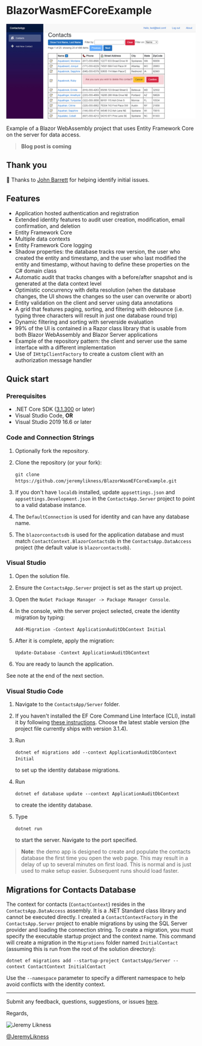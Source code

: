 # BlazorWasmEFCoreExample

![Image of data grid](./blazorcontactsapp.jpg)

Example of a Blazor WebAssembly project that uses Entity Framework Core on the server for data access.

> **Blog post is coming**

## Thank you

🙏 Thanks to [John Barrett](https://github.com/274188A) for helping identify initial issues.

## Features

* Application hosted authentication and registration
* Extended identity features to audit user creation, modification, email confirmation, and deletion
* Entity Framework Core
* Multiple data contexts
* Entity Framework Core logging
* Shadow properties: the database tracks row version, the user who created the entity and timestamp, and the user who last modified the entity and timestamp, without having to define these properties on the C# domain class
* Automatic audit that tracks changes with a before/after snapshot and is generated at the data context level
* Optimistic concurrency with delta resolution (when the database changes, the UI shows the changes so the user can overwrite or abort)
* Entity validation on the client and server using data annotations
* A grid that features paging, sorting, and filtering with debounce (i.e. typing three characters will result in just one database round trip)
* Dynamic filtering and sorting with serverside evaluation
* 99% of the UI is contained in a Razor class library that is usable from both Blazor WebAssembly and Blazor Server applications
* Example of the repository pattern: the client and server use the same interface with a different implementation
* Use of `IHttpClientFactory` to create a custom client with an authorization message handler

## Quick start

### Prerequisites

- .NET Core SDK ([3.1.300](https://dotnet.microsoft.com/download/dotnet-core/3.1) or later)
- Visual Studio Code, **OR**
- Visual Studio 2019 16.6 or later

### Code and Connection Strings

1. Optionally fork the repository.
1. Clone the repository (or your fork): 

   `git clone https://github.com/jeremylikness/BlazorWasmEFCoreExample.git`
1. If you don't have `localdb` installed, update `appsettings.json` and `appsettings.Development.json` in the `ContactsApp.Server` project to point to a valid database instance. 
1. The `DefaultConnection` is used for identity and can have any database name.
1. The `blazorcontactsdb` is used for the application database and must match `ContactContext.BlazorContactsDb` in the `ContactsApp.DataAccess` project (the default value is `blazorcontactsdb`).

### Visual Studio

1. Open the solution file.
1. Ensure the `ContactsApp.Server` project is set as the start up project.
1. Open the `NuGet Package Manager -> Package Manager Console`. 
1. In the console, with the server project selected, create the identity migration by typing:

    `Add-Migration -Context ApplicationAuditDbContext Initial`
1. After it is complete, apply the migration:

    `Update-Database -Context ApplicationAuditDbContext`
1. You are ready to launch the application.

See note at the end of the next section.

### Visual Studio Code

1. Navigate to the `ContactsApp/Server` folder.
1. If you haven't installed the EF Core Command Line Interface (CLI), install it by following [these instructions](https://docs.microsoft.com/ef/core/miscellaneous/cli/dotnet). Choose the latest stable version (the project file currently ships with version 3.1.4).
1. Run 

    `dotnet ef migrations add --context ApplicationAuditDbContext Initial` 
    
    to set up the identity database migrations.
1. Run 

    `dotnet ef database update --context ApplicationAuditDbContext` 
    
    to create the identity database.
1. Type 

   `dotnet run`
    
   to start the server. Navigate to the port specified.
  
> **Note**: the demo app is designed to create and populate the contacts database the first time you open the web page. This may result in a delay of up to several minutes on first load. This is normal and is just used to make setup easier. Subsequent runs should load faster.

## Migrations for Contacts Database

The context for contacts (`ContactContext`) resides in the `ContactsApp.DataAccess` assembly. It is a .NET Standard class library and cannot be executed directly. I created a `ContactContextFactory` in the `ContactsApp.Server` project to enable migrations by using the SQL Server provider and loading the connection string. To create a migration, you must specify the executable startup project and the context name. This command will create a migration in the `Migrations` folder named `InitialContact` (assuming this is run from the root of the solution directory):

```text
dotnet ef migrations add --startup-project ContactsApp/Server --context ContactContext InitialContact
```

Use the `--namespace` parameter to specify a different namespace to help avoid conflicts with the identity context.

---

Submit any feedback, questions, suggestions, or issues [here](https://github.com/JeremyLikness/BlazorWasmEFCoreExample/issues/new).

Regards,

![Jeremy Likness](https://blog.jeremylikness.com/images/jeremylikness.gif)

[@JeremyLikness](https://twitter.com/JeremyLikness)
